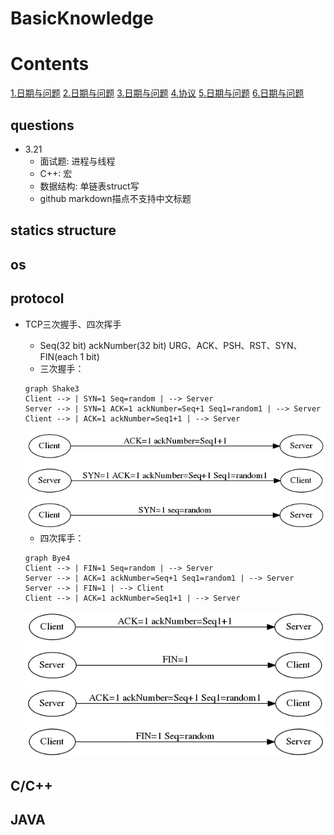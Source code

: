 # BasicKnowledge
# Contents
[1.日期与问题](#questions)
[2.日期与问题](#statics-structure)
[3.日期与问题](#os)
[4.协议](#protocol)
[5.日期与问题](#C/C++)
[6.日期与问题](#JAVA)

## questions
- 3.21
    - 面试题: 进程与线程
    - C++: 宏
    - 数据结构: 单链表struct写
    - github markdown描点[](#)不支持中文标题
## statics structure
## os
## protocol
- TCP三次握手、四次挥手
    - Seq(32 bit) ackNumber(32 bit) URG、ACK、PSH、RST、SYN、FIN(each 1 bit)
    - 三次握手：
    ```mermaid
    graph Shake3
    Client --> | SYN=1 Seq=random | --> Server
    Server --> | SYN=1 ACK=1 ackNumber=Seq+1 Seq1=random1 | --> Server
    Client --> | ACK=1 ackNumber=Seq1+1 | --> Server
    ```   
    <img src="pics/sh.png">
     
    - 四次挥手：
    ```mermaid
    graph Bye4
    Client --> | FIN=1 Seq=random | --> Server
    Server --> | ACK=1 ackNumber=Seq+1 Seq1=random1 | --> Server
    Server --> | FIN=1 | --> Client
    Client --> | ACK=1 ackNumber=Seq1+1 | --> Server    
    ```  
    <img src="pics/bye.png">
## C/C++
## JAVA

